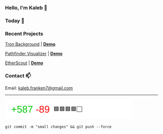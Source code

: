 ### Hello, I'm Kaleb 👋

### Today  📅

### Recent Projects

[Tron Background](https://github.com/mbKaleb/tron-grid-deployment) | [**Demo**](https://tron-grid-deployment.vercel.app)

[Pathfinder Visualizer](https://github.com/Skywrithin/pathfinder-visualizer) | [**Demo**](https://pathfinder-visualizer-kaleb.herokuapp.com)

[EtherScout](https://github.com/Skywrithin/EtherScout) | [**Demo**](https://www.youtube.com/watch)

### Contact 📫

Email: kaleb.franken7@gmail.com  

---

<a><img src="./goodmeme.svg"/></a>

`git commit -m "small changes" && git push --force`  
